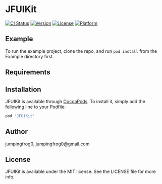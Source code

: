 # JFUIKit

[![CI Status](https://img.shields.io/travis/jumpingfrog0/JFUIKit.svg?style=flat)](https://travis-ci.org/jumpingfrog0/JFUIKit)
[![Version](https://img.shields.io/cocoapods/v/JFUIKit.svg?style=flat&colorB=blue)](https://cocoapods.org/pods/JFUIKit)
[![License](https://img.shields.io/cocoapods/l/JFUIKit.svg?style=flat)](https://cocoapods.org/pods/JFUIKit)
[![Platform](https://img.shields.io/cocoapods/p/JFUIKit.svg?style=flat)](https://cocoapods.org/pods/JFUIKit)

## Example

To run the example project, clone the repo, and run `pod install` from the Example directory first.

## Requirements

## Installation

JFUIKit is available through [CocoaPods](https://cocoapods.org). To install
it, simply add the following line to your Podfile:

```ruby
pod 'JFUIKit'
```

## Author

jumpingfrog0, jumpingfrog0@gmail.com

## License

JFUIKit is available under the MIT license. See the LICENSE file for more info.
